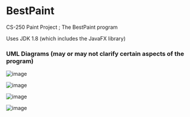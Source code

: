 # BestPaint
CS-250 Paint Project ; The BestPaint program

Uses JDK 1.8 (which includes the JavaFX library)

### UML Diagrams (may or may not clarify certain aspects of the program)

![image](https://user-images.githubusercontent.com/71360107/142713686-49b2f3da-4472-4a97-aea7-e3692fec4df7.png)

![image](https://user-images.githubusercontent.com/71360107/142713784-904a5799-9a43-4f2d-beb7-073271b85abb.png)

![image](https://user-images.githubusercontent.com/71360107/142713817-92766170-86aa-4491-b13c-d6a0fafd66bb.png)

![image](https://user-images.githubusercontent.com/71360107/142713833-599c4d9d-de6c-4a19-b412-d7f02769aafc.png)
